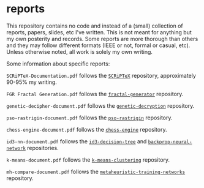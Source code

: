 # reports

This repository contains no code and instead of a (small) collection of reports, papers, slides, etc I've written. This is not meant for anything but my own posterity and records. Some reports are more thorough than others and they may follow different formats (IEEE or not, formal or casual, etc). Unless otherwise noted, all work is solely my own writing.

Some information about specific reports:

`SCRiPTeX-Documentation.pdf` follows the <a href="https://github.com/stratzilla/SCRiPTeX">`SCRiPTeX`</a> repository, approximately 90-95% my writing.

`FGR Fractal Generation.pdf` follows the <a href="https://github.com/stratzilla/fractal-generator">`fractal-generator`</a> repository.

`genetic-decipher-document.pdf` follows the <a href="https://github.com/stratzilla/genetic-decryption">`genetic-decryption`</a> repository.

`pso-rastrigin-document.pdf` follows the <a href="https://github.com/stratzilla/pso-rastrigin">`pso-rastrigin`</a> repository.

`chess-engine-document.pdf` follows the <a href="https://github.com/stratzilla/chess-engine">`chess-engine`</a> repository.

`id3-nn-document.pdf` follows the <a href="https://github.com/stratzilla/id3-decision-tree">`id3-decision-tree`</a> and <a href="https://github.com/stratzilla/backprop-neural-network">`backprop-neural-network`</a> repositories.

`k-means-document.pdf` follows the <a href="https://github.com/stratzilla/k-means-clustering">`k-means-clustering`</a> repository.

`mh-compare-document.pdf` follows the <a href="https://github.com/stratzilla/metaheuristic-training-networks">`metaheuristic-training-networks`</a> repository.

